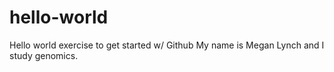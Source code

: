 # hello-world
Hello world exercise to get started w/ Github
My name is Megan Lynch and I study genomics.
